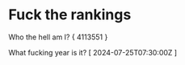 # Fuck the rankings

Who the hell am I?
{ 4113551 }

What fucking year is it?
[ 2024-07-25T07:30:00Z ]
